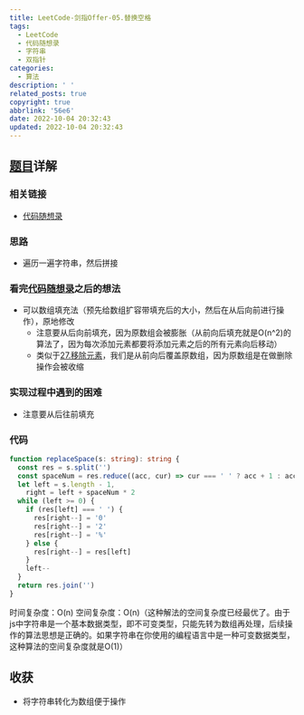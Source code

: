 ```yaml
---
title: LeetCode-剑指Offer-05.替换空格
tags:
  - LeetCode
  - 代码随想录
  - 字符串
  - 双指针
categories:
  - 算法
description: ' '
related_posts: true
copyright: true
abbrlink: '56e6'
date: 2022-10-04 20:32:43
updated: 2022-10-04 20:32:43
---
```


## [题目](https://leetcode.cn/problems/ti-huan-kong-ge-lcof/)详解

### 相关链接

- [代码随想录](https://programmercarl.com/剑指Offer05.替换空格.html)

### 思路

- 遍历一遍字符串，然后拼接

### 看完[代码随想录](https://programmercarl.com/剑指Offer05.替换空格.html)之后的想法

- 可以数组填充法（预先给数组扩容带填充后的大小，然后在从后向前进行操作），原地修改
  - 注意要从后向前填充，因为原数组会被膨胀（从前向后填充就是O(n^2)的算法了，因为每次添加元素都要将添加元素之后的所有元素向后移动）
  - 类似于[27.移除元素](/archives/64f.html)，我们是从前向后覆盖原数组，因为原数组是在做删除操作会被收缩

### 实现过程中遇到的困难

- 注意要从后往前填充

### 代码

```ts TypeScript
function replaceSpace(s: string): string {
  const res = s.split('')
  const spaceNum = res.reduce((acc, cur) => cur === ' ' ? acc + 1 : acc, 0)
  let left = s.length - 1,
    right = left + spaceNum * 2
  while (left >= 0) {
    if (res[left] === ' ') {
      res[right--] = '0'
      res[right--] = '2'
      res[right--] = '%'
    } else {
      res[right--] = res[left]
    }
    left--
  }
  return res.join('')
}
```

时间复杂度：O(n)
空间复杂度：O(n)（这种解法的空间复杂度已经最优了。由于js中字符串是一个基本数据类型，即不可变类型，只能先转为数组再处理，后续操作的算法思想是正确的。如果字符串在你使用的编程语言中是一种可变数据类型，这种算法的空间复杂度就是O(1)）

## 收获

- 将字符串转化为数组便于操作
